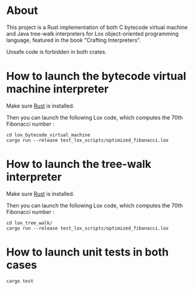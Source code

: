 # About

This project is a Rust implementation of both C bytecode virtual machine and Java tree-walk interpreters for Lox object-oriented programming language, featured in the book "Crafting Interpreters".

Unsafe code is forbidden in both crates.

# How to launch the bytecode virtual machine interpreter

Make sure [Rust](https://www.rust-lang.org/tools/install) is installed.

Then you can launch the following Lox code, which computes the 70th Fibonacci number :
~~~
cd lox_bytecode_virtual_machine
cargo run --release test_lox_scripts/optimized_fibonacci.lox
~~~

# How to launch the tree-walk interpreter

Make sure [Rust](https://www.rust-lang.org/tools/install) is installed.

Then you can launch the following Lox code, which computes the 70th Fibonacci number :
~~~
cd lox_tree_walk/
cargo run --release test_lox_scripts/optimized_fibonacci.lox
~~~

# How to launch unit tests in both cases

~~~
cargo test
~~~